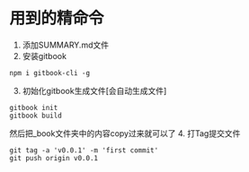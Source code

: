 # 用到的精命令
1. 添加SUMMARY.md文件
2. 安装gitbook

```
npm i gitbook-cli -g
```
3. 初始化gitbook生成文件[会自动生成文件]
```
gitbook init
gitbook build
```
然后把_book文件夹中的内容copy过来就可以了
4. 打Tag提交文件
```
git tag -a 'v0.0.1' -m 'first commit'
git push origin v0.0.1
```